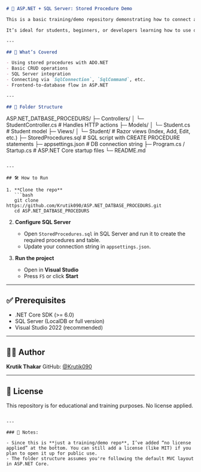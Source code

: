 ```markdown
# 🧪 ASP.NET + SQL Server: Stored Procedure Demo

This is a basic training/demo repository demonstrating how to connect an **ASP.NET Core** web application to a **SQL Server database** using **stored procedures** and **ADO.NET**.

It’s ideal for students, beginners, or developers learning how to use database procedures in .NET applications.

---

## 🧩 What’s Covered

- Using stored procedures with ADO.NET
- Basic CRUD operations
- SQL Server integration
- Connecting via `SqlConnection`, `SqlCommand`, etc.
- Frontend-to-database flow in ASP.NET

---

## 📁 Folder Structure

```

ASP.NET\_DATBASE\_PROCEDURS/
├─ Controllers/
│  └─ StudentController.cs       # Handles HTTP actions
├─ Models/
│  └─ Student.cs                 # Student model
├─ Views/
│  └─ Student/                   # Razor views (Index, Add, Edit, etc.)
├─ StoredProcedures.sql          # SQL script with CREATE PROCEDURE statements
├─ appsettings.json              # DB connection string
├─ Program.cs / Startup.cs       # ASP.NET Core startup files
└─ README.md

````

---

## 🛠 How to Run

1. **Clone the repo**
   ```bash
   git clone https://github.com/Krutik090/ASP.NET_DATBASE_PROCEDURS.git
   cd ASP.NET_DATBASE_PROCEDURS
````

2. **Configure SQL Server**

   * Open `StoredProcedures.sql` in SQL Server and run it to create the required procedures and table.
   * Update your connection string in `appsettings.json`.

3. **Run the project**

   * Open in **Visual Studio**
   * Press `F5` or click **Start**

---

## ✅ Prerequisites

* .NET Core SDK (>= 6.0)
* SQL Server (LocalDB or full version)
* Visual Studio 2022 (recommended)

---

## 🙋‍♂️ Author

**Krutik Thakar**
GitHub: [@Krutik090](https://github.com/Krutik090)

---

## 📄 License

This repository is for educational and training purposes. No license applied.

```

---

### 📌 Notes:

- Since this is **just a training/demo repo**, I’ve added “no license applied” at the bottom. You can still add a license (like MIT) if you plan to open it up for public use.
- The folder structure assumes you're following the default MVC layout in ASP.NET Core.

```
